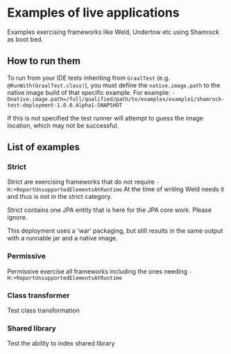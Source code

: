 # Examples of live applications

Examples exercising frameworks like Weld, Undertow etc using Shamrock as boot bed.

## How to run them

To run from your IDE tests inheriting from `GraalTest` (e.g. `@RunWith(GraalTest.class)`), you must define the `native.image.path` to the native image build of that specific example.
For example: `-Dnative.image.path=/full/qualified/path/to/examples/example1/shamrock-test-deployment-1.0.0.Alpha1-SNAPSHOT`

If this is not specified the test runner will attempt to guess the image location, which may not be successful.

## List of examples

### Strict

Strict are exercising frameworks that do not require `-H:+ReportUnsupportedElementsAtRuntime`
At the time of writing Weld needs it and thus is not in the strict category.

Strict contains one JPA entity that is here for the JPA core work.
Please ignore.

This deployment uses a 'war' packaging, but still results in the same output with a
runnable jar and a native image.

### Permissive

Permissive exercise all frameworks including the ones needing `-H:+ReportUnsupportedElementsAtRuntime`

### Class transformer

Test class transformation

### Shared library

Test the ability to index shared library